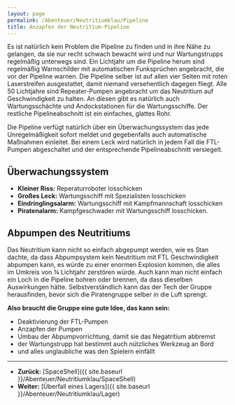 ```yaml
---
layout: page
permalink: /Abenteuer/Neutritiumklau/Pipeline
title: Anzapfen der Neutritium-Pipeline
---
```




Es ist natürlich kein Problem die Pipeline zu finden und in ihre Nähe zu gelangen, da sie nur recht schwach bewacht wird und nur Wartungstrupps regelmäßig unterwegs sind. Ein Lichtjahr um die Pipeline herum sind regelmäßig Warnschilder mit automatischen Funksprüchen angebracht, die vor der Pipeline warnen. Die Pipeline selber ist auf allen vier Seiten mit roten Laserstreifen ausgestattet, damit niemand versehentlich dagegen fliegt. Alle 50 Lichtjahre sind Repeater-Pumpen angebracht um das Neutritium auf Geschwindigkeit zu halten. An diesen gibt es natürlich auch Wartungsschächte und Andockstationen für die Wartungsschiffe. Der restliche Pipelineabschnitt ist ein einfaches, glattes Rohr.

Die Pipeline verfügt natürlich über ein Überwachungssystem das jede Unregelmäßigkeit sofort meldet und gegebenfalls auch automatische Maßnahmen einleitet. Bei einem Leck wird natürlich in jedem Fall die FTL-Pumpen abgeschaltet und der entsprechende Pipelineabschnitt versiegelt.

## Überwachungssystem

- **Kleiner Riss:** Reperaturroboter losschicken
- **Großes Leck:** Wartungsschiff mit Spezialisten losschicken
- **Eindringlingsalarm:** Wartungsschiff mit Kampfmannschaft losschicken
- **Piratenalarm:** Kampfgeschwader mit Wartungsschiff losschicken.

## Abpumpen des Neutritiums

Das Neutritium kann nicht so einfach abgepumpt werden, wie es Stan dachte, da dass Abpumpsystem kein Neutritium mit FTL Geschwindigkeit abpumpen kann, es würde zu einer enormen Explosion kommen, die alles im Umkreis von &frac34; Lichtjahr zerstören würde. Auch kann man nicht einfach ein Loch in die Pipeline bohren oder brennen, da dass dieselben Auswirkungen hätte. Selbstverständlich kann das der Tech der Gruppe herausfinden, bevor sich die Piratengruppe selber in die Luft sprengt.

**Also braucht die Gruppe eine gute Idee, das kann sein:**

- Deaktivierung der FTL-Pumpen
- Anzapfen der Pumpen
- Umbau der Abpumpvorrichtung, damit sie das Negatritium abbremst
- der Wartungstrupp hat bestimmt auch nützliches Werkzeug an Bord
- und alles unglaubliche was den Spielern einfällt

***

- **Zurück:** [SpaceShell]({{ site.baseurl }}/Abenteuer/Neutritiumklau/SpaceShell)
- **Weiter:** [Überfall eines Lagers]({{ site.baseurl }}/Abenteuer/Neutritiumklau/Lager)
